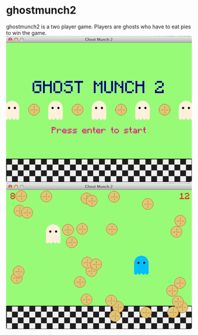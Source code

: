 ghostmunch2
===========

ghostmunch2 is a two player game. Players are ghosts who have to eat pies to win the game.
![menu](https://github.com/juliatufts/ghostmunch2/blob/master/gm2_screenshot1.png)
![gameplay](https://github.com/juliatufts/ghostmunch2/blob/master/gm2_screenshot2.png)
